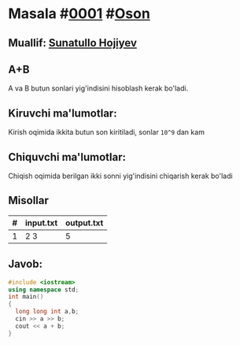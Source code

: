 <h1>Masala #<a href="https://robocontest.uz/tasks/0001">0001</a> #<a href="https://robocontest.uz/tasks?category=1">Oson</a></h1>
<h2> Muallif: <a href="https://robocontest.uz/profile/sunnat">Sunatullo Hojiyev</a></h2>
<h2>A+B</h2>
<p>
	A va B butun sonlari yig'indisini hisoblash kerak bo'ladi.
</p>
<h2>Kiruvchi ma'lumotlar:</h2>
<p>
	Kirish oqimida ikkita butun son kiritiladi, sonlar <code>10^9</code> dan kam
</p>
<h2>Chiquvchi ma'lumotlar:</h2>
<p>
	Chiqish oqimida berilgan ikki sonni yig'indisini chiqarish kerak bo'ladi
</p>
<h2>Misollar</h2>
<table>
  <thead>
  	<tr>
		<th>#</th>
	    <th>input.txt</th>
	    <th>output.txt</th>
  	</tr>
  </thead>
  <tbody>
  	<tr>
		  <td>1</td>
	    <td>2 3</td>
	    <td>5</td>
	  </tr>
  </tbody>
</table>
<h2>Javob:</h2

######
```cpp
#include <iostream>
using namespace std;
int main()
{
  long long int a,b;
  cin >> a >> b;
  cout << a + b;
}
```

